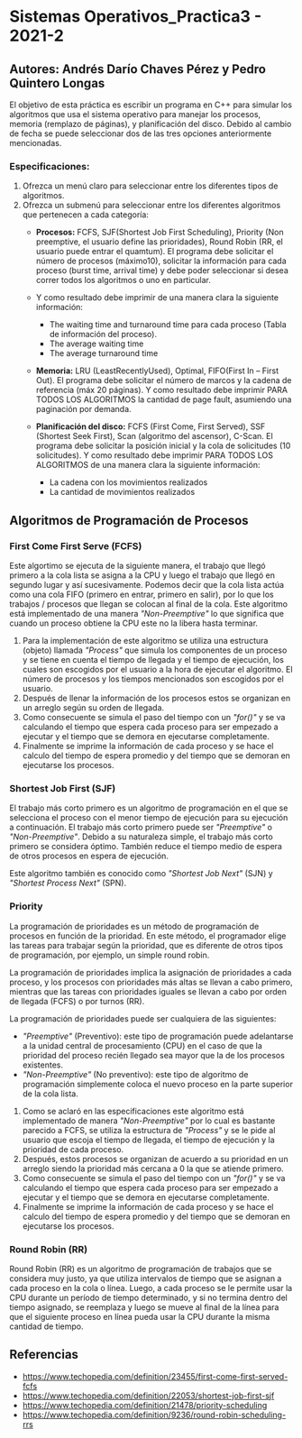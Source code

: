 # Sistemas Operativos_Practica3 - 2021-2

## Autores: Andrés Darío Chaves Pérez y Pedro Quintero Longas

El objetivo de esta práctica es escribir un programa en C++ para simular los algoritmos que usa el sistema operativo para manejar los procesos, memoria (remplazo de páginas), y planificación del disco. Debido al cambio de fecha se puede seleccionar dos de las tres opciones anteriormente mencionadas.

### Especificaciones:
1. Ofrezca un menú claro para seleccionar entre los diferentes tipos de algoritmos.
2. Ofrezca un submenú para seleccionar entre los diferentes algoritmos que pertenecen a cada categoría:
   - **Procesos:** FCFS, SJF(Shortest Job First Scheduling), Priority (Non preemptive, el usuario define las prioridades), Round Robin (RR, el usuario puede entrar el quamtum). El programa debe solicitar el número de procesos (máximo10), solicitar la información para cada proceso (burst time, arrival time) y debe poder seleccionar si desea correr todos los algoritmos o uno en particular.
   - Y como resultado debe imprimir de una manera clara la siguiente información:
      - The waiting time and turnaround time para cada proceso (Tabla de información del proceso).
      - The average waiting time
      - The average turnaround time

   - **Memoria:** LRU (LeastRecentlyUsed), Optimal, FIFO(First In – First Out). El programa debe solicitar el número de marcos y la cadena de referencia (máx 20 páginas). Y como resultado debe imprimir PARA TODOS LOS ALGORITMOS la cantidad de page fault, asumiendo una paginación por demanda.

   - **Planificación del disco:** FCFS (First Come, First Served), SSF (Shortest Seek First), Scan (algoritmo del ascensor), C-Scan. El programa debe solicitar la posición inicial y la cola de solicitudes (10 solicitudes). Y como resultado debe imprimir PARA TODOS LOS ALGORITMOS de una manera clara la siguiente información:
     - La cadena con los movimientos realizados
     - La cantidad de movimientos realizados

## Algoritmos de Programación de Procesos

### First Come First Serve (FCFS)
Este algortimo se ejecuta de la siguiente manera, el trabajo que llegó primero a la cola lista se asigna a la CPU y luego el trabajo que llegó en segundo lugar y así sucesivamente. Podemos decir que la cola lista actúa como una cola FIFO (primero en entrar, primero en salir), por lo que los trabajos / procesos que llegan se colocan al final de la cola. Este algoritmo está implementado de una manera *"Non-Preemptive"* lo que significa que cuando un proceso obtiene la CPU este no la libera hasta terminar.

1. Para la implementación de este algoritmo se utiliza una estructura (objeto) llamada *"Process"* que simula los componentes de un proceso y se tiene en cuenta el tiempo de llegada y el tiempo de ejecución, los cuales son escogidos por el usuario a la hora de ejecutar el algoritmo. El número de procesos y los tiempos mencionados son escogidos por el usuario.
2. Después de llenar la información de los procesos estos se organizan en un arreglo según su orden de llegada.
3. Como consecuente se simula el paso del tiempo con un *"for()"* y se va calculando el tiempo que espera cada proceso para ser empezado a ejecutar y el tiempo que se demora en ejecutarse completamente.
4. Finalmente se imprime la información de cada proceso y se hace el calculo del tiempo de espera promedio y del tiempo que se demoran en ejecutarse los procesos.

### Shortest Job First (SJF)
El trabajo más corto primero es un algoritmo de programación en el que se selecciona el proceso con el menor tiempo de ejecución para su ejecución a continuación. El trabajo más corto primero puede ser *"Preemptive"* o *"Non-Preemptive"*. Debido a su naturaleza simple, el trabajo más corto primero se considera óptimo. También reduce el tiempo medio de espera de otros procesos en espera de ejecución.

Este algoritmo también es conocido como *"Shortest Job Next"* (SJN) y *"Shortest Process Next"* (SPN).


### Priority
La programación de prioridades es un método de programación de procesos en función de la prioridad. En este método, el programador elige las tareas para trabajar según la prioridad, que es diferente de otros tipos de programación, por ejemplo, un simple round robin.

La programación de prioridades implica la asignación de prioridades a cada proceso, y los procesos con prioridades más altas se llevan a cabo primero, mientras que las tareas con prioridades iguales se llevan a cabo por orden de llegada (FCFS) o por turnos (RR).

La programación de prioridades puede ser cualquiera de las siguientes:

   - *"Preemptive"* (Preventivo): este tipo de programación puede adelantarse a la unidad central de procesamiento (CPU) en el caso de que la prioridad del proceso recién llegado sea mayor que la de los procesos existentes.
   - *"Non-Preemptive"* (No preventivo): este tipo de algoritmo de programación simplemente coloca el nuevo proceso en la parte superior de la cola lista.

1. Como se aclaró en las especificaciones este algoritmo está implementado de manera *"Non-Preemptive"* por lo cual es bastante parecido a FCFS, se utiliza la estructura de *"Process"* y se le pide al usuario que escoja el tiempo de llegada, el tiempo de ejecución y la prioridad de cada proceso.
2. Después, estos procesos se organizan de acuerdo a su prioridad en un arreglo siendo la prioridad más cercana a 0 la que se atiende primero.
3. Como consecuente se simula el paso del tiempo con un *"for()"* y se va calculando el tiempo que espera cada proceso para ser empezado a ejecutar y el tiempo que se demora en ejecutarse completamente.
4. Finalmente se imprime la información de cada proceso y se hace el calculo del tiempo de espera promedio y del tiempo que se demoran en ejecutarse los procesos.


### Round Robin (RR)
Round Robin (RR) es un algoritmo de programación de trabajos que se considera muy justo, ya que utiliza intervalos de tiempo que se asignan a cada proceso en la cola o línea. Luego, a cada proceso se le permite usar la CPU durante un período de tiempo determinado, y si no termina dentro del tiempo asignado, se reemplaza y luego se mueve al final de la línea para que el siguiente proceso en línea pueda usar la CPU durante la misma cantidad de tiempo.



## Referencias
- https://www.techopedia.com/definition/23455/first-come-first-served-fcfs
- https://www.techopedia.com/definition/22053/shortest-job-first-sjf
- https://www.techopedia.com/definition/21478/priority-scheduling
- https://www.techopedia.com/definition/9236/round-robin-scheduling-rrs
